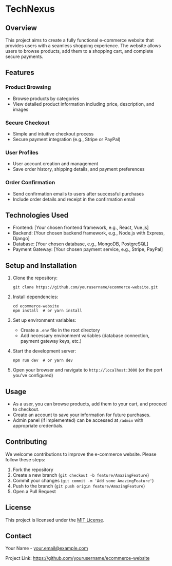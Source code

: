 # TechNexus

## Overview

This project aims to create a fully functional e-commerce website that provides users with a seamless shopping experience. The website allows users to browse products, add them to a shopping cart, and complete secure payments.

## Features

### Product Browsing
- Browse products by categories
- View detailed product information including price, description, and images

### Secure Checkout
- Simple and intuitive checkout process
- Secure payment integration (e.g., Stripe or PayPal)

### User Profiles
- User account creation and management
- Save order history, shipping details, and payment preferences

### Order Confirmation
- Send confirmation emails to users after successful purchases
- Include order details and receipt in the confirmation email

## Technologies Used

- Frontend: [Your chosen frontend framework, e.g., React, Vue.js]
- Backend: [Your chosen backend framework, e.g., Node.js with Express, Django]
- Database: [Your chosen database, e.g., MongoDB, PostgreSQL]
- Payment Gateway: [Your chosen payment service, e.g., Stripe, PayPal]

## Setup and Installation

1. Clone the repository:
   ```
   git clone https://github.com/yourusername/ecommerce-website.git
   ```

2. Install dependencies:
   ```
   cd ecommerce-website
   npm install  # or yarn install
   ```

3. Set up environment variables:
   - Create a `.env` file in the root directory
   - Add necessary environment variables (database connection, payment gateway keys, etc.)

4. Start the development server:
   ```
   npm run dev  # or yarn dev
   ```

5. Open your browser and navigate to `http://localhost:3000` (or the port you've configured)

## Usage

- As a user, you can browse products, add them to your cart, and proceed to checkout.
- Create an account to save your information for future purchases.
- Admin panel (if implemented) can be accessed at `/admin` with appropriate credentials.

## Contributing

We welcome contributions to improve the e-commerce website. Please follow these steps:

1. Fork the repository
2. Create a new branch (`git checkout -b feature/AmazingFeature`)
3. Commit your changes (`git commit -m 'Add some AmazingFeature'`)
4. Push to the branch (`git push origin feature/AmazingFeature`)
5. Open a Pull Request

## License

This project is licensed under the [MIT License](LICENSE).

## Contact

Your Name - your.email@example.com

Project Link: https://github.com/yourusername/ecommerce-website
